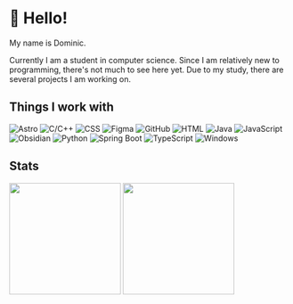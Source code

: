 # 👋 Hello!

My name is Dominic.

Currently I am a student in computer science. Since I am relatively new to programming, there's not much to see here yet. Due to my study, there are several projects I am working on.

## Things I work with
<p>
	<img src="https://img.shields.io/badge/Astro-bc52ee.svg?style=for-the-badge&logo=Astro&logoColor=white&labelColor=000000" alt="Astro" />
	<img src="https://img.shields.io/badge/C/C++-a8b9cc.svg?style=for-the-badge&logo=C&logoColor=ffffff&labelColor=000000" alt="C/C++" />
	<img src="https://img.shields.io/badge/css-663399?style=for-the-badge&logo=CSS&logoColor=ffffff&labelColor=000000" alt="CSS" />
	<img src="https://img.shields.io/badge/Figma-f24e1e.svg?style=for-the-badge&logo=Figma&logoColor=ffffff&labelColor=000000" alt="Figma" />
	<img src="https://img.shields.io/badge/GitHub-181717.svg?style=for-the-badge&logo=GitHub&logoColor=ffffff&labelColor=000000" alt="GitHub" />
	<img src="https://img.shields.io/badge/HTML-e34f26.svg?style=for-the-badge&logo=HTML5&logoColor=ffffff&labelColor=000000" alt="HTML" />
	<img src="https://img.shields.io/badge/Java-4d7997.svg?style=for-the-badge" alt="Java" />
	<img src="https://img.shields.io/badge/JavaScript-f7df1e.svg?style=for-the-badge&logo=JavaScript&logoColor=ffffff&labelColor=000000" alt="JavaScript" />
	<img src="https://img.shields.io/badge/Obsidian-7c3aed.svg?style=for-the-badge&logo=Obsidian&logoColor=ffffff&labelColor=000000" alt="Obsidian" />
	<img src="https://img.shields.io/badge/Python-3776ab.svg?style=for-the-badge&logo=python&logoColor=ffffff&labelColor=000000" alt="Python" />
	<img src="https://img.shields.io/badge/Spring Boot-6db33f.svg?style=for-the-badge&logo=Spring%20Boot&logoColor=ffffff&labelColor=000000" alt="Spring Boot" />
	<img src="https://img.shields.io/badge/TypeScript-3178c6.svg?style=for-the-badge&logo=TypeScript&logoColor=ffffff&labelColor=000000" alt="TypeScript" />
	<img src="https://img.shields.io/badge/Windows-0078d3.svg?style=for-the-badge&logo=Windows&logoColor=ffffff&labelColor=000000" alt="Windows" />
</p>

## Stats
<p>
	<img height=200 align="center" src=https://github-readme-stats.vercel.app/api?username=dominicbrauer&theme=blueberry&show_icons=true&hide_border=true&count_private=true>
	<img height=200 align="center" src=https://github-readme-stats.vercel.app/api/top-langs/?username=dominicbrauer&theme=blueberry&show_icons=true&hide_border=true&layout=compact&langs_count=8>
</p>
